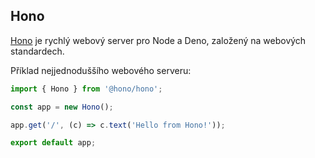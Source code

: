 ## Hono

[Hono](https://hono.dev/) je rychlý webový server pro Node a Deno, založený na webových standardech.

Příklad nejjednoduššího webového serveru:

```javascript
import { Hono } from '@hono/hono';

const app = new Hono();

app.get('/', (c) => c.text('Hello from Hono!'));

export default app;
```
